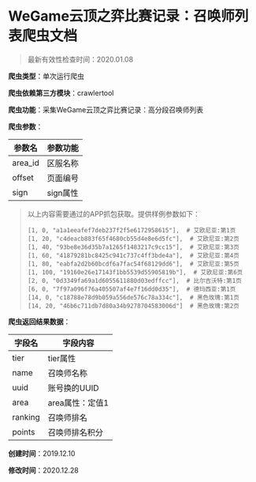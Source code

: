 # WeGame云顶之弈比赛记录：召唤师列表爬虫文档

> 最新有效性检查时间：2020.01.08

**爬虫类型**：单次运行爬虫

**爬虫依赖第三方模块**：crawlertool

**爬虫功能**：采集WeGame云顶之弈比赛记录：高分段召唤师列表

**爬虫参数**：

| 参数名  | 参数功能 |
| ------- | -------- |
| area_id | 区服名称 |
| offset  | 页面编号 |
| sign    | sign属性 |

> 以上内容需要通过的APP抓包获取。提供样例参数如下：
>
> ```
> [1, 0, "a1a1eeafef7deb237f2f5e6172958615"],  # 艾欧尼亚:第1页
> [1, 20, "c4deacb883f65f4680cb55d4e8e6d5fc"],  # 艾欧尼亚:第2页
> [1, 40, "93be8e36d35b7a1265f1483217c9cc15"],  # 艾欧尼亚:第3页
> [1, 60, "41879281bc8425c941c737c4ff3bde4a"],  # 艾欧尼亚:第4页
> [1, 80, "eabfa2d2b60bcdf6a7fac54f68129dd6"],  # 艾欧尼亚:第5页
> [1, 100, "19160e26e17143f1bb5539d55905819b"],  # 艾欧尼亚:第6页
> [2, 0, "0d3349fa69a1d6055611880d03edffcc"],  # 比尔吉沃特:第1页
> [6, 0, "7f97a096f76a405507af4e7f16dd0d35"],  # 德玛西亚:第1页
> [14, 0, "c18788e78d9b059a556de576c78a334c"],  # 黑色玫瑰:第1页
> [14, 20, "46b6c711db7d80a34b9278704583006d"]  # 黑色玫瑰:第2页
> ```

**爬虫返回结果数据**：

| 字段名  | 字段内容        |
| ------- | --------------- |
| tier    | tier属性        |
| name    | 召唤师名称      |
| uuid    | 账号换的UUID    |
| area    | area属性：定值1 |
| ranking | 召唤师排名      |
| points  | 召唤师排名积分  |

**创建时间**：2019.12.10

**修改时间**：2020.12.28